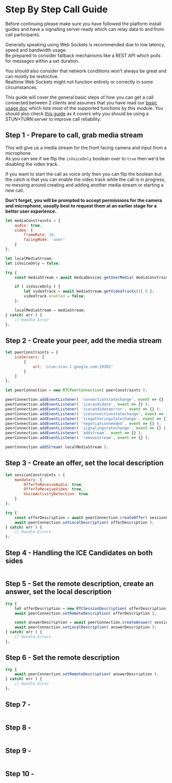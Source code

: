 # Step By Step Call Guide

Before continuing please make sure you have followed the platform install guides and have a signalling server ready which can relay data to and from call participants.  

Generally speaking using Web Sockets is recommended due to low latency, speed and bandwidth usage.  
Be prepared to consider fallback mechanisms like a REST API which polls for messages within a set duration.  

You should also consider that network conditions won't always be great and can mostly be restrictive.  
Realtime Web Sockets might not function entirely or correctly in some circumstances.  

This guide will cover the general basic steps of how you can get a call connected between 2 clients and assumes that you have read our [basic usage doc](./BasicUsage.md) which lists most of the supported functions by this module. You should also check [this guide](./ImprovingCallReliability.md) as it covers why you should be using a STUN+TURN server to improve call reliability.  

## Step 1 - Prepare to call, grab media stream

This will give us a media stream for the front facing camera and input from a microphone.  
As you can see if we flip the `isVoiceOnly` boolean over to `true` then we'd be disabling the video track.  

If you want to start the call as voice only then you can flip the boolean but the catch is that you can enable the video track while the call is in progress, no messing around creating and adding another media stream or starting a new call.  

**Don't forget, you will be prompted to accept permissions for the camera and microphone, usually best to request them at an earlier stage for a better user experience.**  

```javascript
let mediaConstraints = {
	audio: true,
	video: {
		frameRate: 30,
		facingMode: 'user'
	}
};

let localMediaStream;
let isVoiceOnly = false;

try {
	const mediaStream = await mediaDevices.getUserMedia( mediaConstraints );

	if ( isVoiceOnly ) {
		let videoTrack = await mediaStream.getVideoTracks()[ 0 ];
		videoTrack.enabled = false;
	};

	localMediaStream = mediaStream;
} catch( err ) {
	// Handle Error
};
```

## Step 2 - Create your peer, add the media stream



```javascript
let peerConstraints = {
	iceServers: [
		{
			url: 'stun:stun.l.google.com:19302'
		}
	]
};

let peerConnection = new RTCPeerConnection( peerConstraints );

peerConnection.addEventListener( 'connectionstatechange', event => {} );
peerConnection.addEventListener( 'icecandidate', event => {} );
peerConnection.addEventListener( 'icecandidateerror', event => {} );
peerConnection.addEventListener( 'iceconnectionstatechange', event => {} );
peerConnection.addEventListener( 'icegatheringstatechange', event => {} );
peerConnection.addEventListener( 'negotiationneeded', event => {} );
peerConnection.addEventListener( 'signalingstatechange', event => {} );
peerConnection.addEventListener( 'addstream', event => {} );
peerConnection.addEventListener( 'removestream', event => {} );

peerConnection.addStream( localMediaStream );
```

## Step 3 - Create an offer, set the local description



```javascript
let sessionConstraints = {
	mandatory: {
		OfferToReceiveAudio: true,
		OfferToReceiveVideo: true,
		VoiceActivityDetection: true
	}
};

try {
	const offerDescription = await peerConnection.createOffer( sessionConstraints );
	await peerConnection.setLocalDescription( offerDescription );
} catch( err ) {
	// Handle Errors
};
```

## Step 4 - Handling the ICE Candidates on both sides



```javascript

```

## Step 5 - Set the remote description, create an answer, set the local description



```javascript
try {
	let offerDescription = new RTCSessionDescription( offerDescription );
	await peerConnection.setRemoteDescription( offerDescription );

	const answerDescription = await peerConnection.createAnswer( sessionConstraints );
	await peerConnection.setLocalDescription( answerDescription );
} catch( err ) {
	// Handle Errors
};
```

## Step 6 - Set the remote description



```javascript
try {
	await peerConnection.setRemoteDescription( answerDescription );
} catch( err ) {
	// Handle Error
};
```

## Step 7 - 



```javascript

```

## Step 8 - 



```javascript

```

## Step 9 - 



```javascript

```

## Step 10 - 



```javascript

```